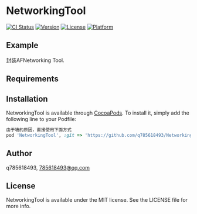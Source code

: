 # NetworkingTool

[![CI Status](https://img.shields.io/travis/q785618493/NetworkingTool.svg?style=flat)](https://travis-ci.org/q785618493/NetworkingTool)
[![Version](https://img.shields.io/cocoapods/v/NetworkingTool.svg?style=flat)](https://cocoapods.org/pods/NetworkingTool)
[![License](https://img.shields.io/cocoapods/l/NetworkingTool.svg?style=flat)](https://cocoapods.org/pods/NetworkingTool)
[![Platform](https://img.shields.io/cocoapods/p/NetworkingTool.svg?style=flat)](https://cocoapods.org/pods/NetworkingTool)

## Example

封装AFNetworking Tool.

## Requirements

## Installation

NetworkingTool is available through [CocoaPods](https://cocoapods.org). To install
it, simply add the following line to your Podfile:

```ruby
由于墙的原因，直接使用下面方式
pod 'NetworkingTool', :git => 'https://github.com/q785618493/NetworkingTool.git'
```

## Author

q785618493, 785618493@qq.com

## License

NetworkingTool is available under the MIT license. See the LICENSE file for more info.
